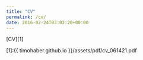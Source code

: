 ```yaml
---
title: "CV"
permalink: /cv/
date: 2016-02-24T03:02:20+00:00
---
```

[CV][1]

[1]:{{ timohaber.github.io }}/assets/pdf/cv_061421.pdf